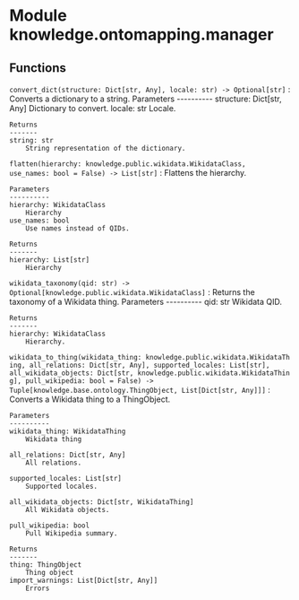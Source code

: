 Module knowledge.ontomapping.manager
====================================

Functions
---------

    
`convert_dict(structure: Dict[str, Any], locale: str) ‑> Optional[str]`
:   Converts a dictionary to a string.
    Parameters
    ----------
    structure:  Dict[str, Any]
        Dictionary to convert.
    locale: str
        Locale.
    
    Returns
    -------
    string: str
        String representation of the dictionary.

    
`flatten(hierarchy: knowledge.public.wikidata.WikidataClass, use_names: bool = False) ‑> List[str]`
:   Flattens the hierarchy.
    
    Parameters
    ----------
    hierarchy: WikidataClass
        Hierarchy
    use_names: bool
        Use names instead of QIDs.
    
    Returns
    -------
    hierarchy: List[str]
        Hierarchy

    
`wikidata_taxonomy(qid: str) ‑> Optional[knowledge.public.wikidata.WikidataClass]`
:   Returns the taxonomy of a Wikidata thing.
    Parameters
    ----------
    qid: str
        Wikidata QID.
    
    Returns
    -------
    hierarchy: WikidataClass
        Hierarchy.

    
`wikidata_to_thing(wikidata_thing: knowledge.public.wikidata.WikidataThing, all_relations: Dict[str, Any], supported_locales: List[str], all_wikidata_objects: Dict[str, knowledge.public.wikidata.WikidataThing], pull_wikipedia: bool = False) ‑> Tuple[knowledge.base.ontology.ThingObject, List[Dict[str, Any]]]`
:   Converts a Wikidata thing to a ThingObject.
    
    Parameters
    ----------
    wikidata_thing: WikidataThing
        Wikidata thing
    
    all_relations: Dict[str, Any]
        All relations.
    
    supported_locales: List[str]
        Supported locales.
    
    all_wikidata_objects: Dict[str, WikidataThing]
        All Wikidata objects.
    
    pull_wikipedia: bool
        Pull Wikipedia summary.
    
    Returns
    -------
    thing: ThingObject
        Thing object
    import_warnings: List[Dict[str, Any]]
        Errors
